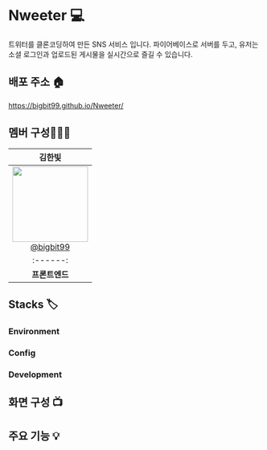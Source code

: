 # Nweeter 💻
트위터를 클론코딩하여 만든 SNS 서비스 입니다.
파이어베이스로 서버를 두고, 유저는 소셜 로그인과 업로드된 게시물을 실시간으로 즐길 수 있습니다.


## 배포 주소 🏠
https://bigbit99.github.io/Nweeter/


## 멤버 구성👩🏻‍💻
| **김한빛** | 
|  :------: |
| [<img src="https://user-images.githubusercontent.com/108947985/235067739-299417f3-d4fb-4c91-a9c4-c1c2e6405edf.png" width=150> <br/> @bigbit99](https://github.com/bigbit99) | 
|  :------: |
| **프론트엔드** | 


## Stacks 🏷
### Environment 
### Config 
### Development 


## 화면 구성 📺

## 주요 기능 💡
